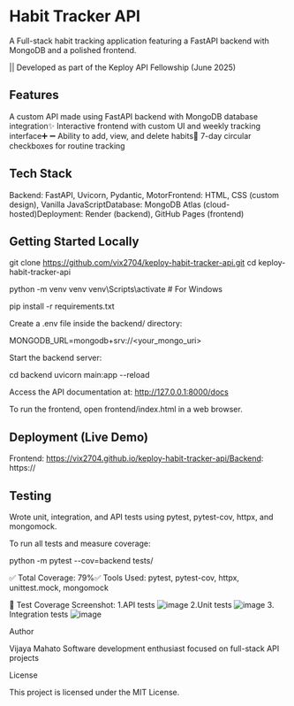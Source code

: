 # Habit Tracker API

A Full-stack habit tracking application featuring a FastAPI backend with MongoDB and a polished frontend.

|| Developed as part of the Keploy API Fellowship (June 2025)

## Features

A custom API made using FastAPI backend with MongoDB database integration✨ Interactive frontend with custom UI and weekly tracking interface➕ ➖ Ability to add, view, and delete habits🔘 7-day circular checkboxes for routine tracking

## Tech Stack

Backend: FastAPI, Uvicorn, Pydantic, MotorFrontend: HTML, CSS (custom design), Vanilla JavaScriptDatabase: MongoDB Atlas (cloud-hosted)Deployment: Render (backend), GitHub Pages (frontend)

## Getting Started Locally

git clone https://github.com/vix2704/keploy-habit-tracker-api.git
cd keploy-habit-tracker-api

python -m venv venv
venv\Scripts\activate  # For Windows

pip install -r requirements.txt

Create a .env file inside the backend/ directory:

MONGODB_URL=mongodb+srv://<your_mongo_uri>

Start the backend server:

cd backend
uvicorn main:app --reload

Access the API documentation at: http://127.0.0.1:8000/docs

To run the frontend, open frontend/index.html in a web browser.

## Deployment (Live Demo)

Frontend: https://vix2704.github.io/keploy-habit-tracker-api/Backend: https://

## Testing

Wrote unit, integration, and API tests using pytest, pytest-cov, httpx, and mongomock.

To run all tests and measure coverage:

python -m pytest --cov=backend tests/

✅ Total Coverage: 79%✅ Tools Used: pytest, pytest-cov, httpx, unittest.mock, mongomock

📸 Test Coverage Screenshot:
1.API tests
![image](https://github.com/user-attachments/assets/c45b0c6c-f30e-42e1-bee9-307703be89fd)
2.Unit tests
![image](https://github.com/user-attachments/assets/68d67711-a036-41f8-a09b-02b87c153422)
3. Integration tests
![image](https://github.com/user-attachments/assets/e851378f-2efc-46c6-b1b9-f915dae4f499)


Author

Vijaya Mahato Software development enthusiast focused on full-stack API projects 

License

This project is licensed under the MIT License.
